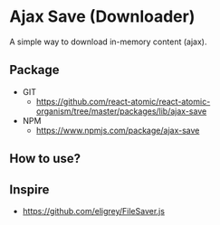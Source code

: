 Ajax Save (Downloader)
===============
A simple way to download in-memory content (ajax).

## Package
   * GIT
      * https://github.com/react-atomic/react-atomic-organism/tree/master/packages/lib/ajax-save
   * NPM
      * https://www.npmjs.com/package/ajax-save

## How to use?

## Inspire
* https://github.com/eligrey/FileSaver.js
